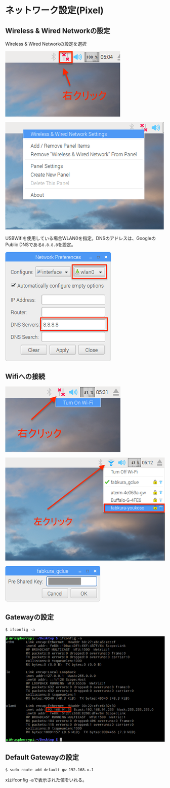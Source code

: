 # ネットワーク設定(Pixel)

## Wireless & Wired Networkの設定

Wireless & Wired Networkの設定を選択

![](/img/dev/pi/wifi01.png)

![](/img/dev/pi/wifi02.png)

USBWifiを使用している場合WLAN0を指定。DNSのアドレスは、GoogleのPublic DNSである`8.8.8.8`を設定。

![](/img/dev/pi/wifi03.png)

## Wifiへの接続

![](/img/dev/pi/wifi04.png)

![](/img/dev/pi/wifi05.png)

![](/img/dev/pi/wifi06.png)


## Gatewayの設定

```
$ ifconfig -a 
```

![](/img/dev/pi/wifi07.png)


## Default Gatewayの設定

```
$ sudo route add default gw 192.168.x.1
```

xはifconfig -aで表示された値をいれる。



